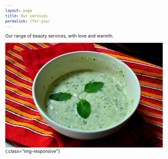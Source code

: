 ```yaml
---
layout: page
title: Our services
permalink: /for-you/
---
```


Our range of beauty services, with love and warmth.

![minty-product](/assets/mint.jpg){:class="img-responsive"}
